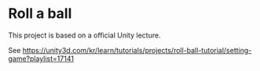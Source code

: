 # Roll a ball
This project is based on a official Unity lecture. 

See https://unity3d.com/kr/learn/tutorials/projects/roll-ball-tutorial/setting-game?playlist=17141

